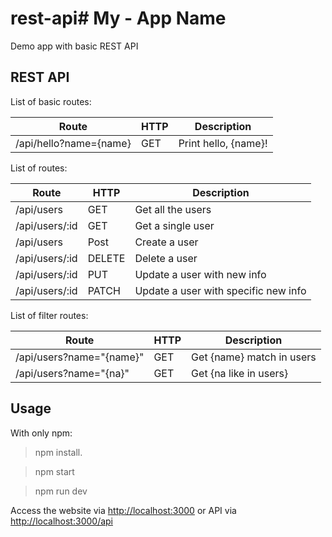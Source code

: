 # rest-api# My - App Name

Demo app with basic REST API

## REST API

List of basic routes:

Route | HTTP | Description
------|------|---------
/api/hello?name={name} | GET | Print hello, {name}!

List of routes:

Route | HTTP | Description
--|--|--
/api/users | GET | Get all the users
/api/users/:id | GET | Get a single user
/api/users | Post | Create a user
/api/users/:id | DELETE | Delete a user
/api/users/:id | PUT | Update a user with new info
/api/users/:id | PATCH | Update a user with specific new info

List of filter routes:

Route | HTTP | Description
--|--|--
/api/users?name="{name}" | GET | Get {name} match in users
/api/users?name="{na}" | GET | Get {na like in users}

## Usage

With only  npm:

> npm install.

> npm start

> npm run dev  

Access the website via [http://localhost:3000](http://localhost:3000) or API via [http://localhost:3000/api](http://localhost:3000/api)
